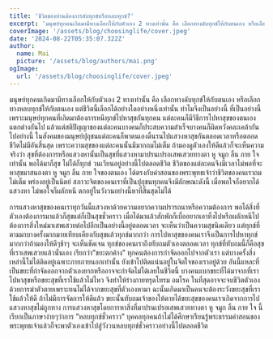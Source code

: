 ```yaml
---
title: 'ชีวิตของท่านต้องการดับทุกข์หรือหลบทุกข์?'
excerpt: 'มนุษย์ทุกคนเกิดมามีทางเลือกให้กับตัวเอง 2 ทางเท่านั้น คือ เลือกทางดับทุกข์ให้กับตนเอง หรือเลือกทางหลบทุกข์ให้กับตนเอง แต่ชีวิตนี้เลือกได้อย่างใดอย่างหนึ่งเท่านั้น ทำไมจึงเป็นอย่างนี้ ที่เป็นอย่างนี้เพราะมนุษย์ทุกคนที่เกิดมาต้องการหนีทุกข์ไปหาสุขกันทุกคน แต่ละคนก็มีวิธีการไปหาสุขของตนเองแตกต่างกันไป แล้วแต่สติปัญญาของแต่ละคนบางคนก็ประสบความสำเร็จบางคนก็ผิดหวังคละเคล้ากันไปอย่างนี้'
coverImage: '/assets/blog/choosinglife/cover.jpeg'
date: '2024-08-22T05:35:07.322Z'
author:
  name: Mai
  picture: '/assets/blog/authors/mai.png'
ogImage:
  url: '/assets/blog/choosinglife/cover.jpeg'
---
```


มนุษย์ทุกคนเกิดมามีทางเลือกให้กับตัวเอง 2 ทางเท่านั้น คือ เลือกทางดับทุกข์ให้กับตนเอง หรือเลือกทางหลบทุกข์ให้กับตนเอง แต่ชีวิตนี้เลือกได้อย่างใดอย่างหนึ่งเท่านั้น ทำไมจึงเป็นอย่างนี้ ที่เป็นอย่างนี้เพราะมนุษย์ทุกคนที่เกิดมาต้องการหนีทุกข์ไปหาสุขกันทุกคน แต่ละคนก็มีวิธีการไปหาสุขของตนเองแตกต่างกันไป แล้วแต่สติปัญญาของแต่ละคนบางคนก็ประสบความสำเร็จบางคนก็ผิดหวังคละเคล้ากันไปอย่างนี้ ในสังคมของมนุษย์ปุถุชนแต่ละคนก็พาตนเองดิ้นรนไปแสวงหาสุขกันตลอดเวลาหรือตลอดชีวิตไม่มีอันสิ้นสุด เพราะความสุขของแต่ละคนนั้นมีมากถมไม่เต็ม ถ้ามองดูตัวเองให้ดีแล้วก็จะเห็นความจริงว่า สุขที่ต้องการหรือแสวงหานั้นเป็นสุขที่แสวงหามาปรนเปรอเสพเสวยทางตา หู จมูก ลิ้น กาย ใจ เท่านั้น พอได้มาก็สุข ไม่ได้ก็ทุกข์ วนเวียนอยู่อย่างนี้ไปตลอดชีวิต ชีวิตของแต่ละคนจึงมีเวลาไม่พอที่จะหาสุขมาสนองตา หู จมูก ลิ้น กาย ใจของตนเอง ได้ตรงกับคำสอนของพระพุทธเจ้าว่าชีวิตของคนเราถมไม่เต็ม พร่องอยู่เป็นนิตย์ สภาวะจิตของคนเราที่เป็นปุถุชนทุกคนจึงมีลักษณะดังนี้ เมื่อพอใจก็อยากได้แสวงหา ไม่พอใจก็ผลักหนี ตกอยู่ในวังวนอย่างนี้หาที่สิ้นสุดไม่ได้

การแสวงหาสุขของคนเราทุกวันนี้แสวงหาด้วยความอยากความปรารถนาหรือความต้องการ พอได้สิ่งที่ตัวเองต้องการมาแล้วก็สุขแต่ก็เป็นสุขชั่วคราว เมื่อได้มาแล้วสักพักก็เบื่ออยากเอาทิ้งไปหรือผลักหนีไป ต้องการสิ่งใหม่มาเสพเสวยต่อไปอีกเป็นอย่างนี้อยู่ตลอดเวลา จะเห็นว่าเป็นความสุขนิดเดียว แต่ทุกข์ที่ตามมาบางครั้งมากมายเทียบเคียงกับสุขแล้วทุกข์มากกว่า การไปหาสุขของคนเราจึงเป็นการไปหาทุกข์มากกว่าถ้ามองให้ดีๆช้าๆ จะเห็นชัดเจน ทุกข์ของคนเราถึงทับถมตัวเองตลอดเวลา ทุกข์ที่ทับถมนี้ก็คือสุขที่เราเสพเสวยแล้วนั่นเอง เรียกว่า”ขยะตกค้าง” ทุกคนต้องการกำจัดออกไปจากตัวเรา แต่บางครั้งสิ่งเหล่านี้ไม่ได้ติดอยู่เฉพาะกายภายนอกเท่านั้น ยังเข้าไปติดแน่นอยู่ในจิตใจของเราอยู่ด้วย อันนี้แหละที่เป็นขยะที่กำจัดออกจากตัวเองยากหรืออาจจะกำจัดไม่ได้เลยในชีวิตนี้ บางคนแบกขยะที่ได้มาจากที่เราไปหาสุขหรือขยะสุขที่เราใช้แล้วไม่ไหว จึงทำให้ร่างกายทรุดโทรม อมโรค ในที่สุดอาจจะจบชีวิตตัวเองด้วยการฆ่าตัวตายเพราะทนไม่ได้จากขยะสุขที่ตัวเองหามา ฉะนั้นเกิดมาเป็นคนจะต้องระวังขยะสุขที่เราใช้แล้วให้ดี ถ้าไม่มีการจัดการให้ดีแล้ว ขยะนั้นทับถมเจ้าของให้ตายได้ขยะสุขของคนเราเกิดจากการไปแสวงหาสุขไม่ถูกทาง การแสวงหาสุขโดยการหาสิ่งที่มาปรนเปรอเสพเสวยทางตา หู จมูก ลิ้น กาย ใจ นี้เรียกเป็นภาษาง่ายๆว่าการ ”หลบทุกข์ชั่วคราว” บุคคลทุกคนถ้าไม่ได้ศึกษาเรียนรู้พระธรรมคำสอนของพระพุทธเจ้าแล้วก็จะพาตัวเองเข้าไปสู่วังวนหลบทุกข์ชั่วคราวอย่างนี้ไปตลอดชีวิต
